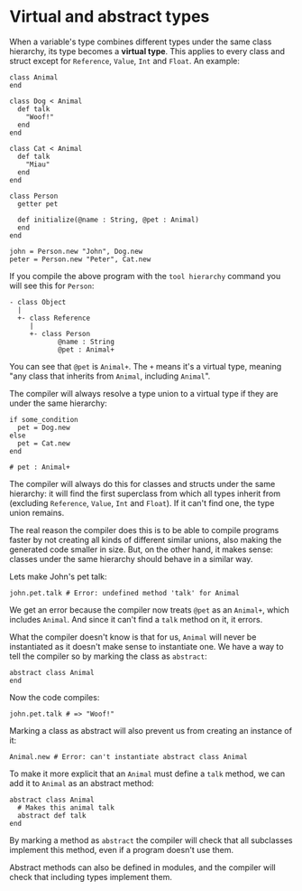 # Virtual and abstract types

When a variable's type combines different types under the same class hierarchy, its type becomes a **virtual type**. This applies to every class and struct except for `Reference`, `Value`, `Int` and `Float`. An example:

```crystal
class Animal
end

class Dog < Animal
  def talk
    "Woof!"
  end
end

class Cat < Animal
  def talk
    "Miau"
  end
end

class Person
  getter pet

  def initialize(@name : String, @pet : Animal)
  end
end

john = Person.new "John", Dog.new
peter = Person.new "Peter", Cat.new
```

If you compile the above program with the `tool hierarchy` command you will see this for `Person`:

```
- class Object
  |
  +- class Reference
     |
     +- class Person
            @name : String
            @pet : Animal+
```

You can see that `@pet` is `Animal+`. The `+` means it's a virtual type, meaning "any class that inherits from `Animal`, including `Animal`".

The compiler will always resolve a type union to a virtual type if they are under the same hierarchy:

```
if some_condition
  pet = Dog.new
else
  pet = Cat.new
end

# pet : Animal+
```

The compiler will always do this for classes and structs under the same hierarchy: it will find the first superclass from which all types inherit from (excluding `Reference`, `Value`, `Int` and `Float`). If it can't find one, the type union remains.

The real reason the compiler does this is to be able to compile programs faster by not creating all kinds of different similar unions, also making the generated code smaller in size. But, on the other hand, it makes sense: classes under the same hierarchy should behave in a similar way.

Lets make John's pet talk:

```crystal
john.pet.talk # Error: undefined method 'talk' for Animal
```

We get an error because the compiler now treats `@pet` as an `Animal+`, which includes `Animal`. And since it can't find a `talk` method on it, it errors.

What the compiler doesn't know is that for us, `Animal` will never be instantiated as it doesn't make sense to instantiate one. We have a way to tell the compiler so by marking the class as `abstract`:

```crystal
abstract class Animal
end
```

Now the code compiles:

```crystal
john.pet.talk # => "Woof!"
```

Marking a class as abstract will also prevent us from creating an instance of it:

```crystal
Animal.new # Error: can't instantiate abstract class Animal
```

To make it more explicit that an `Animal` must define a `talk` method, we can add it to `Animal` as an abstract method:

```crystal
abstract class Animal
  # Makes this animal talk
  abstract def talk
end
```

By marking a method as `abstract` the compiler will check that all subclasses implement this method, even if a program doesn't use them.

Abstract methods can also be defined in modules, and the compiler will check that including types implement them.
